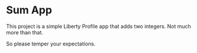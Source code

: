 # Sum App

This project is a simple Liberty Profile app that adds two integers.  Not much more than that.

So please temper your expectations.

